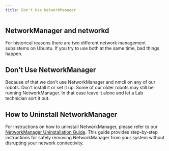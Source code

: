 ```yaml
---
title: Don't Use NetworkManager
---
```


## NetworkManager and networkd

For historical reasons there are two different network management subsistems on Ubuntu. If you try to use both at the same time, bad things happen. 

## Don't Use NetworkManager

Because of that we don't use NetworkManager and nmcli on any of our robots. Don't install it or set it up. Some of our older robots may still be running NetworkManager. In that case leave it alone and let a Lab technician sort it out.

## How to Uninstall NetworkManager

For instructions on how to uninstall NetworkManager, please refer to our [NetworkManager Uninstallation Guide](../uninstall-networkmanager.md). This guide provides step-by-step instructions for safely removing NetworkManager from your system without disrupting your network connectivity.


